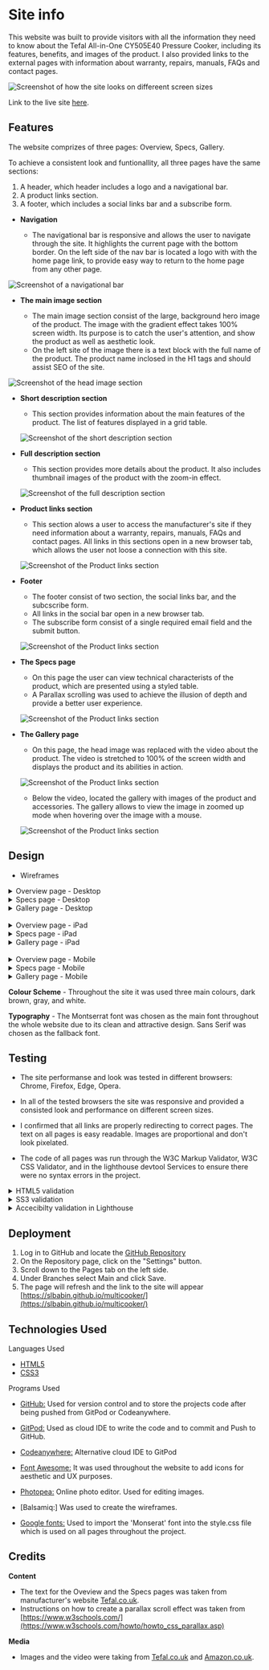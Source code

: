 # Site info

This website was built to provide visitors with all the information they need to know about the Tefal All-in-One CY505E40 Pressure Cooker, including its features, benefits, and images of the product. I also provided links to the external pages with information about warranty, repairs, manuals, FAQs and contact pages.

![Screenshot of how the site looks on differeent screen sizes](docs/responsive-screens.jpg)

Link to the live site [here](https://slbabin.github.io/multicooker/). 

## Features

The website comprizes of three pages: Overview, Specs, Gallery.

To achieve a consistent look and funtionallity, all three pages have the same sections:
1. A header, which header includes a logo and a navigational bar.
2. A product links section.
3. A footer, which includes a social links bar and a subscribe form.

- __Navigation__

    - The navigational bar is responsive and allows the user to navigate through the site. It highlights the current page with the bottom border. On the left side of the nav bar is located a logo with with the home page link, to provide easy way to return to the home page from any other page.

![Screenshot of a navigational bar](docs/navbar.jpg)


- __The main image section__

    - The main image section consist of the large, background hero image of the product. The image with the gradient effect takes 100% screen width. Its purpose is to catch the user's attention, and show the product as well as aesthetic look.
    - On the left site of the image there is a text block with the full name of the product. The product name inclosed in the H1 tags and should assist SEO of the site.

 ![Screenshot of the head image section](docs/head-image.jpg)



- __Short description section__

     - This section provides information about the main features of the product. The list of features displayed in a grid table.

     ![Screenshot of the short description section](docs/short-description-section.jpg)
  

 - __Full description section__

     - This section provides more details about the product. It also includes thumbnail images of the product with the zoom-in effect.

     ![Screenshot of the full description section](docs/full-description-section.jpg) 

- __Product links section__

     - This section alows a user to access the manufacturer's site if they need information about a warranty, repairs, manuals, FAQs and contact pages. All links in this sections open in a new browser tab, which allows the user not loose a connection with this site.

     ![Screenshot of the Product links section](docs/product-links.jpg)    

- __Footer__

     - The footer consist of two section, the social links bar, and the subcscribe form. 
     - All links in the social bar open in a new browser tab.
     - The subscribe form consist of a single required email field and the submit button.

     ![Screenshot of the Product links section](docs/footer.jpg)        


- __The Specs page__

     - On this page the user can view technical characterists of the product, which are presented using a styled table. 
     - A Parallax scrolling was used to achieve the illusion of depth and provide a better user experience.

     ![Screenshot of the Product links section](docs/specs.jpg)  

- __The Gallery page__

     - On this page, the head image was replaced with the video about the product. The video is stretched to 100% of the screen width and displays the product and its abilities in action. 

     ![Screenshot of the Product links section](docs/gallery-video.jpg) 

     - Below the video, located the gallery with images of the product and accessories. The gallery allows to view the image in zoomed up mode when hovering over the image with a mouse. 
     
     ![Screenshot of the Product links section](docs/gallery.jpg)  

## Design

- Wireframes
<details>
<summary>Overview page - Desktop</summary>
<img src="docs/desktop-overview.png">
</details>
<details>
<summary>Specs page - Desktop</summary>
<img src="docs/deskop-specs.png">
</details>
<details>
<summary>Gallery page - Desktop</summary>
<img src="docs/deskop-gallery.png">
</details>
<br>
<details>
<summary>Overview page - iPad</summary>
<img src="docs/ipad-overview.png">
</details>
<details>
<summary>Specs page - iPad</summary>
<img src="docs/ipad-specs.png">
</details>
<details>
<summary>Gallery page - iPad</summary>
<img src="docs/ipad-specs.png">
</details>
<br>
<details>
<summary>Overview page - Mobile</summary>
<img src="docs/mobile-overview.png">
</details>
<details>
<summary>Specs page - Mobile</summary>
<img src="docs/mobile-specs.png">
</details>
<details>
<summary>Gallery page - Mobile</summary>
<img src="docs/mobile-gallery.png">
</details>

__Colour Scheme__
    - Throughout the site it was used three main colours, dark brown, gray, and white.

__Typography__
    - The Montserrat font was chosen as the main font throughout the whole website due to its clean and attractive design. Sans Serif  was chosen as the fallback font.

## Testing

- The site performanse and look was tested in different browsers: Chrome, Firefox, Edge, Opera. 
- In all of the tested browsers the site was responsive and provided a consisted look and performance on different screen sizes.
- I confirmed that all links are properly redirecting to correct pages. The text on all pages is easy readable.  Images are proportional and don't look pixelated.

- The code of all pages was run through the W3C Markup Validator, W3C CSS Validator, and in the lighthouse devtool Services to ensure there were no syntax errors in the project.

<details>
<summary>HTML5 validation</summary>
<img src="docs/w3c-html-validation.jpg">
</details>
<details>
<summary>SS3 validation</summary>
<img src="docs/w3c-css-validation.png">
</details>
<details>
<summary>Accecibilty validation in Lighthouse</summary>
<img src="docs/lighthouse.png">
</details>

## Deployment
1. Log in to GitHub and locate the [GitHub Repository](https://github.com/)
2. On the Repository page, click on the "Settings" button.
3. Scroll down to the Pages tab on the left side.
4. Under Branches select Main and click Save.
5. The page will refresh and the link to the site will appear [https://slbabin.github.io/multicooker/](https://slbabin.github.io/multicooker/)


## Technologies Used
Languages Used
- [HTML5](https://en.wikipedia.org/wiki/HTML5)
- [CSS3](https://en.wikipedia.org/wiki/Cascading_Style_Sheets)

 Programs Used
 - [GitHub:](https://github.com/) Used for version control and to store the projects code after being pushed from GitPod or Codeanywhere.

  - [GitPod:](https://gitpod.io/) Used as cloud IDE to write the code and to commit and Push to GitHub.
  - [Codeanywhere:](https://codeanywhere.com/) Alternative cloud IDE to GitPod
  - [Font Awesome:](https://fontawesome.com/) It was used throughout the website to add icons for aesthetic and UX purposes.
  - [Photopea:](https://www.photopea.com/) Online photo editor. Used for editing images.
  - [Balsamiq:] Was used to create the wireframes.
  - [Google fonts:](https://fonts.google.com/) Used to import the 'Monserat' font into the style.css file which is used on all pages throughout the project.


## Credits
__Content__
 - The text for the Oveview and the Specs pages was taken from manufacturer's website [Tefal.co.uk](https://www.tefal.co.uk/Cooking-appliances/Pressure-Cookers/Pressure-Cookers/Tefal-All-in-One-CY505-Pressure-Cooker-%E2%80%93-6L-Black-%26-Stainless-Steel-/p/7211003272?scc=pressure-cookers-cat).
 - Instructions on how to create a parallax scroll effect was taken from [https://www.w3schools.com/](https://www.w3schools.com/howto/howto_css_parallax.asp)

__Media__
- Images and the video were taking from [Tefal.co.uk](https://www.tefal.co.uk/Cooking-appliances/Pressure-Cookers/Pressure-Cookers/Tefal-All-in-One-CY505-Pressure-Cooker-%E2%80%93-6L-Black-%26-Stainless-Steel-/p/7211003272?scc=pressure-cookers-cat) and [Amazon.co.uk](https://www.amazon.co.uk/Tefal-CY505E40-Electric-Pressure-Stainless/dp/B07C1MPN1S).